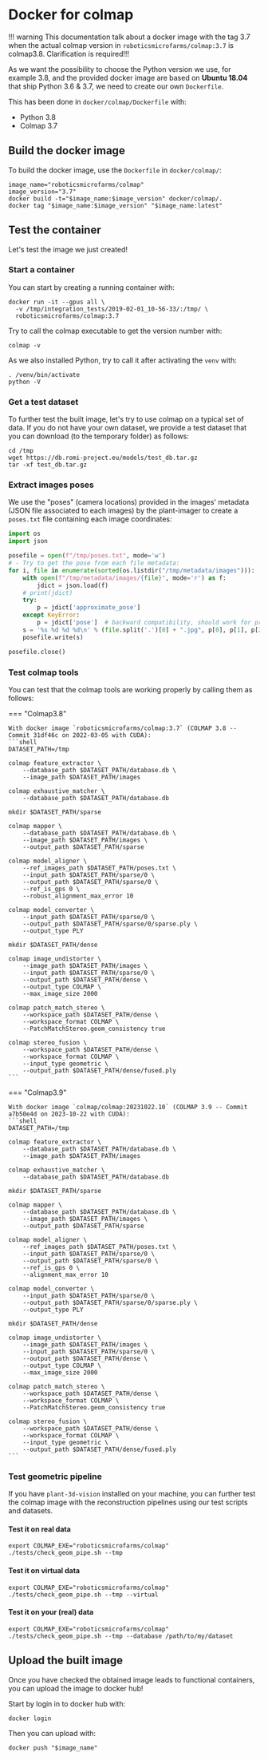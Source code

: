 # Docker for colmap

!!! warning
    This documentation talk about a docker image with the tag 3.7 when the actual colmap version in `roboticsmicrofarms/colmap:3.7` is colmap3.8.
    Clarification is required!!!

As we want the possibility to choose the Python version we use, for example 3.8, and the provided docker image are based on **Ubuntu 18.04** that ship Python 3.6 & 3.7, we need to create our own `Dockerfile`.

This has been done in `docker/colmap/Dockerfile` with:

  - Python 3.8
  - Colmap 3.7

## Build the docker image

To build the docker image, use the `Dockerfile` in `docker/colmap/`:

```shell
image_name="roboticsmicrofarms/colmap"
image_version="3.7"
docker build -t="$image_name:$image_version" docker/colmap/.
docker tag "$image_name:$image_version" "$image_name:latest"
```

## Test the container

Let's test the image we just created!

### Start a container

You can start by creating a running container with:

```shell
docker run -it --gpus all \
  -v /tmp/integration_tests/2019-02-01_10-56-33/:/tmp/ \
  roboticsmicrofarms/colmap:3.7
```

Try to call the colmap executable to get the version number with:

```shell
colmap -v
```

As we also installed Python, try to call it after activating the `venv` with:
```shell
. /venv/bin/activate
python -V
```

### Get a test dataset

To further test the built image, let's try to use colmap on a typical set of data.
If you do not have your own dataset, we provide a test dataset that you can download (to the temporary folder) as follows:

```shell
cd /tmp
wget https://db.romi-project.eu/models/test_db.tar.gz
tar -xf test_db.tar.gz
```

### Extract images poses

We use the "poses" (camera locations) provided in the images' metadata (JSON file associated to each images) by the plant-imager to create a `poses.txt` file containing each image coordinates:
```python
import os
import json

posefile = open(f"/tmp/poses.txt", mode='w')
# - Try to get the pose from each file metadata:
for i, file in enumerate(sorted(os.listdir("/tmp/metadata/images"))):
    with open(f"/tmp/metadata/images/{file}", mode='r') as f:
        jdict = json.load(f)
    # print(jdict)
    try:
        p = jdict['approximate_pose']
    except KeyError:
        p = jdict['pose']  # backward compatibility, should work for provided test dataset
    s = '%s %d %d %d\n' % (file.split('.')[0] + ".jpg", p[0], p[1], p[2])
    posefile.write(s)

posefile.close()
```

### Test colmap tools

You can test that the colmap tools are working properly by calling them as follows:


=== "Colmap3.8"

    With docker image `roboticsmicrofarms/colmap:3.7` (COLMAP 3.8 -- Commit 31df46c on 2022-03-05 with CUDA):
    ```shell
    DATASET_PATH=/tmp
    
    colmap feature_extractor \
        --database_path $DATASET_PATH/database.db \
        --image_path $DATASET_PATH/images
    
    colmap exhaustive_matcher \
        --database_path $DATASET_PATH/database.db
    
    mkdir $DATASET_PATH/sparse
    
    colmap mapper \
        --database_path $DATASET_PATH/database.db \
        --image_path $DATASET_PATH/images \
        --output_path $DATASET_PATH/sparse
    
    colmap model_aligner \
        --ref_images_path $DATASET_PATH/poses.txt \
        --input_path $DATASET_PATH/sparse/0 \
        --output_path $DATASET_PATH/sparse/0 \
        --ref_is_gps 0 \
        --robust_alignment_max_error 10
    
    colmap model_converter \
        --input_path $DATASET_PATH/sparse/0 \
        --output_path $DATASET_PATH/sparse/0/sparse.ply \
        --output_type PLY
    
    mkdir $DATASET_PATH/dense
    
    colmap image_undistorter \
        --image_path $DATASET_PATH/images \
        --input_path $DATASET_PATH/sparse/0 \
        --output_path $DATASET_PATH/dense \
        --output_type COLMAP \
        --max_image_size 2000
    
    colmap patch_match_stereo \
        --workspace_path $DATASET_PATH/dense \
        --workspace_format COLMAP \
        --PatchMatchStereo.geom_consistency true
    
    colmap stereo_fusion \
        --workspace_path $DATASET_PATH/dense \
        --workspace_format COLMAP \
        --input_type geometric \
        --output_path $DATASET_PATH/dense/fused.ply
    ```

=== "Colmap3.9"

    With docker image `colmap/colmap:20231022.10` (COLMAP 3.9 -- Commit a7b50e4d on 2023-10-22 with CUDA):
    ```shell
    DATASET_PATH=/tmp
    
    colmap feature_extractor \
        --database_path $DATASET_PATH/database.db \
        --image_path $DATASET_PATH/images
    
    colmap exhaustive_matcher \
        --database_path $DATASET_PATH/database.db
    
    mkdir $DATASET_PATH/sparse
    
    colmap mapper \
        --database_path $DATASET_PATH/database.db \
        --image_path $DATASET_PATH/images \
        --output_path $DATASET_PATH/sparse
    
    colmap model_aligner \
        --ref_images_path $DATASET_PATH/poses.txt \
        --input_path $DATASET_PATH/sparse/0 \
        --output_path $DATASET_PATH/sparse/0 \
        --ref_is_gps 0 \
        --alignment_max_error 10
    
    colmap model_converter \
        --input_path $DATASET_PATH/sparse/0 \
        --output_path $DATASET_PATH/sparse/0/sparse.ply \
        --output_type PLY
    
    mkdir $DATASET_PATH/dense
    
    colmap image_undistorter \
        --image_path $DATASET_PATH/images \
        --input_path $DATASET_PATH/sparse/0 \
        --output_path $DATASET_PATH/dense \
        --output_type COLMAP \
        --max_image_size 2000
    
    colmap patch_match_stereo \
        --workspace_path $DATASET_PATH/dense \
        --workspace_format COLMAP \
        --PatchMatchStereo.geom_consistency true
    
    colmap stereo_fusion \
        --workspace_path $DATASET_PATH/dense \
        --workspace_format COLMAP \
        --input_type geometric \
        --output_path $DATASET_PATH/dense/fused.ply
    ```


### Test geometric pipeline

If you have `plant-3d-vision` installed on your machine, you can further test the colmap image with the reconstruction pipelines using our test scripts and datasets.

#### Test it on real data

```shell
export COLMAP_EXE="roboticsmicrofarms/colmap"
./tests/check_geom_pipe.sh --tmp
```

#### Test it on virtual data

```shell
export COLMAP_EXE="roboticsmicrofarms/colmap"
./tests/check_geom_pipe.sh --tmp --virtual
```

#### Test it on your (real) data

```shell
export COLMAP_EXE="roboticsmicrofarms/colmap"
./tests/check_geom_pipe.sh --tmp --database /path/to/my/dataset
```


## Upload the built image
Once you have checked the obtained image leads to functional containers, you can upload the image to docker hub!

Start by login in to docker hub with:
```shell
docker login
```

Then you can upload with:
```shell
docker push "$image_name"
```